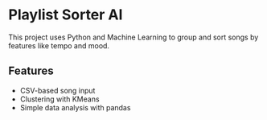# Playlist Sorter AI

This project uses Python and Machine Learning to group and sort songs by features like tempo and mood.

## Features
- CSV-based song input
- Clustering with KMeans
- Simple data analysis with pandas
